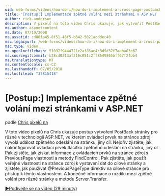 ```yaml
---
uid: web-forms/videos/how-do-i/how-do-i-implement-a-cross-page-postback-in-aspnet
title: '[Postup:] Implementace zpětné volání mezi stránkami v ASP.NET | Dokumentace Microsoftu'
author: rick-anderson
description: V pixelů na toto video Chris ukazuje, jak vytvořit PostBack stránky pro různé v technologii ASP.NET, ve kterém ovládací prvek na stránce zdroj vyvolá událost zpětného odeslání na jiný cíl...
ms.author: aspnetcontent
ms.date: 07/10/2008
ms.assetid: cd88fa45-8f51-48f5-b642-5021acddec40
msc.legacyurl: /web-forms/videos/how-do-i/how-do-i-implement-a-cross-page-postback-in-aspnet
msc.type: video
ms.openlocfilehash: 51097f9444721e2af86ac4c3d5d37f7aaba83e67
ms.sourcegitcommit: b28cd0313af316c051c2ff8549865bff67f2fbb4
ms.translationtype: MT
ms.contentlocale: cs-CZ
ms.lasthandoff: 07/05/2018
ms.locfileid: "37815418"
---
```

<a name="how-do-i-implement-a-cross-page-postback-in-aspnet"></a>[Postup:] Implementace zpětné volání mezi stránkami v ASP.NET
====================
podle [Chris pixelů na](https://twitter.com/chrispels)

V toto video pixelů na Chris ukazuje postup vytvoření PostBack stránky pro různé v technologii ASP.NET, ve kterém ovládací prvek na stránce zdroj vyvolá událost zpětného odeslání na stránku, jiný cíl. Nejdřív zjistěte, jak nakonfigurovat ovládací prvek tlačítko zpětného odeslání na stránku, jiný cíl. Pak zjistěte, jak získat informace z ovládacích prvků na stránce zdroj s PreviousPage vlastnosti a metody FindControl. Pak zjistěte, jak použít veřejné vlastnosti na stránce zdroj k vystavení dat do cílové stránky a zjistěte, jak používat @PreviousPageType direktiv na cílové stránce pro přístup k těmto vlastnostem. A konečně informace o rozdílu mezi zpětné volání pro různé stránky a metodu Server.Transfer.

[&#9654;Podívejte se na video (29 minuty)](https://channel9.msdn.com/Blogs/ASP-NET-Site-Videos/how-do-i-implement-a-cross-page-postback-in-aspnet)

